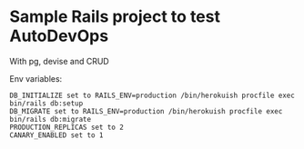 # Sample Rails project to test AutoDevOps

With pg, devise and CRUD


Env variables: 


    DB_INITIALIZE set to RAILS_ENV=production /bin/herokuish procfile exec bin/rails db:setup
    DB_MIGRATE set to RAILS_ENV=production /bin/herokuish procfile exec bin/rails db:migrate
    PRODUCTION_REPLICAS set to 2 
    CANARY_ENABLED set to 1